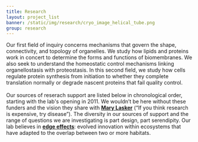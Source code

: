 ```yaml
---
title: Research
layout: project_list
banner: /static/img/research/cryo_image_helical_tube.png
group: research
---
```

Our first field of inquiry concerns mechanisms that govern the shape, connectivity, and topology of organelles. We study how lipids and proteins work in concert to determine the forms and functions of biomembranes. We also seek to understand the homeostatic control mechanisms linking organellostasis with proteostasis. In this second field, we study how cells regulate protein synthesis from initiation to whether they complete translation normally or degrade nascent proteins that fail quality control.<br>
<br>
Our sources of reserach support are listed below in chronological order, starting with the lab's opening in 2011. We wouldn’t be here without these funders and the vision they share with **[Mary Lasker](https://en.wikiquote.org/wiki/Mary_Lasker)** (“If you think research is expensive, try disease”). The diversity in our sources of support and the range of questions we are investigating is part design, part serendipity. Our lab believes in **[edge effects](https://en.wikipedia.org/wiki/Edge_effects)**: evolved innovation within ecosystems that have adapted to the overlap between two or more habitats.
